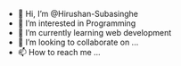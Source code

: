 - 👋 Hi, I’m @Hirushan-Subasinghe
- 👀 I’m interested in Programming
- 🌱 I’m currently learning web development
- 💞️ I’m looking to collaborate on ...
- 📫 How to reach me ...

<!---
Hirushan-Subasinghe/Hirushan-Subasinghe is a ✨ special ✨ repository because its `README.md` (this file) appears on your GitHub profile.
You can click the Preview link to take a look at your changes.
--->
